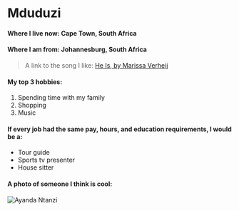 # Mduduzi 

#### Where I live now: Cape Town, South Africa
#### Where I am from: Johannesburg, South Africa
> A link to the song I like: [He Is, by Marissa Verheij
](https://youtu.be/bfUX7rS8xDA)

#### My top 3 hobbies:

1. Spending time with my family
1. Shopping
1. Music

#### If every job had the same pay, hours, and education requirements, I would be a:

- Tour guide
- Sports tv presenter
- House sitter

#### A photo of someone I think is cool:

![Ayanda Ntanzi](https://www.google.com/url?sa=i&url=https%3A%2F%2Fwww.deezer.com%2Fen%2Fartist%2F7935466&psig=AOvVaw1Tcb1_VeFG3-2t-wALKDDl&ust=1733262703838000&source=images&cd=vfe&opi=89978449&ved=0CBQQjRxqFwoTCOCQw4mJiooDFQAAAAAdAAAAABAJ)